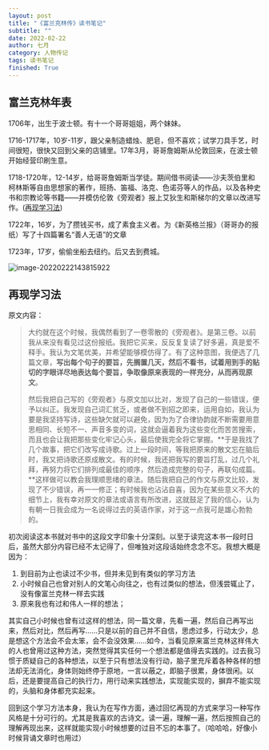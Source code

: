 ```yaml
---
layout: post
title: "《富兰克林传》读书笔记"
subtitle: ""
date: 2022-02-22
author: 七月
category: 人物传记
tags: 读书笔记
finished: True
---
```


## 富兰克林年表

1706年，出生于波士顿。有十一个哥哥姐姐，两个妹妹。

1716-1717年，10岁-11岁，跟父亲制造蜡烛、肥皂，但不喜欢；试学刀具手艺，时间很短，很快又回到父亲的店铺里。17年3月，哥哥詹姆斯从伦敦回来，在波士顿开始经营印刷生意。

1718-1720年，12-14岁，给哥哥詹姆斯当学徒。期间借书阅读——沙夫茨伯里和柯林斯等自由思想家的著作，班扬、笛福、洛克、色诺芬等人的作品，以及各种史书和宗教论等书籍——并模仿伦敦《旁观者》报上艾狄生和斯梯尔的文章以改进写作。([再现学习法](#1.1))

1722年，16岁，为了攒钱买书，成了素食主义者。为《新英格兰报》（哥哥办的报纸）写了十四篇署名“善人无语”的文章

1723年，17岁，偷偷坐船去纽约。后又去到费城。

![image-20220222143815922](/Users/Rosanne/Documents/GitHub/Rosanne-Luo.github.io/img//image-20220222143815922.png)



## <div id="1.1">再现学习法<div>

原文内容：

> 大约就在这个时候，我偶然看到了一卷零散的《旁观者》。是第三卷。以前我从来没有看见过这份报纸。我把它买来，反反复复读了好多遍，真是爱不释手。我认为文笔优美，并希望能够模仿得了。有了这种意图，我便选了几篇文章，**写出每个句子的要旨，先搁置几天，然后不看书，试着用到手的贴切的字眼详尽地表达每个要旨，争取像原来表现的一样充分，从而再现原文**。
>
> 然后我把自己写的《旁观者》与原文加以比对，发现了自己的一些错误，便予以纠正。我发现自己词汇贫乏，或者做不到招之即来，运用自如，我认为要是我坚持写诗，这些缺欠就可以避免，因为为了合律协韵就不断需要用意思相同、长短不一、声音多变的词，这就会逼着我为这些变化而苦苦搜索，而且也会让我把那些变化牢记心头，最后使我完全将它掌握。**于是我找了几个故事，把它们改写成诗歌。过上一段时间，等我把原来的散文忘在脑后时，我又把诗歌还原成散文。有的时候，我还把我写的要旨打乱，过几个礼拜，再努力将它们排列成最佳的顺序，然后造成完整的句子，再联句成篇。**这样做可以教会我理顺思绪的章法。随后我把自己的作文与原文比较，发现了不少错误，再一一修正；有时候我也沾沾自喜，因为在某些意义不大的细节上，我有幸对原文的章法或语言有所改进，这就鼓足了我的信心，认为有朝一日我会成为一名说得过去的英语作家，对于这一点我可是雄心勃勃的。

初次阅读这本书就对书中的这段文字印象十分深刻。以至于读完这本书一段时日后，虽然大部分内容已经不太记得了，但唯独对这段话始终念念不忘。我想大概是因为：

1. 到目前为止也读过不少书，但并未见到有类似的学习方法
2. 小时候自己也曾对别人的文笔心向往之，也有过类似的想法，但浅尝辄止了，没有像富兰克林一样去实践
3. 原来我也有过和伟人一样的想法；

其实自己小时候也曾有过这样的想法，同一篇文章，先看一遍，然后自己再写出来，然后对比，然后再写......只是以前的自己并不自信，思虑过多，行动太少，总是想这个方法会不会太笨，会不会没效果......如今，当看见原来富兰克林这样伟大的人也曾用过这种方法，突然觉得其实任何一个想法都是值得去实践的。过去我习惯于质疑自己的各种想法，以至于只有想法没有行动，脑子里充斥着各种各样的想法却无法消化，身体则始终停于原地，一言以蔽之，即脑子很累，身体很闲。以后，还是要提高自己的执行力，用行动来实践想法，实现能实现的，摒弃不能实现的，头脑和身体都充实起来。

回到这个学习方法本身，我认为在写作方面，通过回忆再现的方式来学习一种写作风格是十分可行的。尤其是我喜欢的古诗文。读一遍，理解一遍，然后按照自己的理解再现出来，这样就能实现小时候想要的过目不忘的本事了。（哈哈哈，好像小时候背诵文章时也用过）